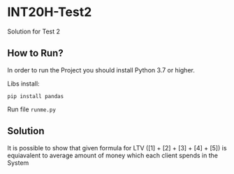 # INT20H-Test2
Solution for Test 2

## How to Run?
In order to run the Project you should install Python 3.7 or higher.

Libs install:
```
pip install pandas
```
Run file ```runme.py```

## Solution
It is possible to show that given formula for LTV ([1] + [2] + [3] + [4] + [5]) is equiavalent to average amount of money which each client spends in the System
